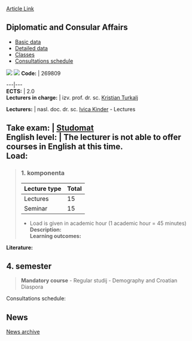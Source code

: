 [Article Link](https://www.fhs.hr/en/course/daca_a)

## Diplomatic and Consular Affairs
  * [Basic data](https://www.fhs.hr/en/course/daca_a#v1id-523766_24859_1_0 "Basic data")
  * [Detailed data](https://www.fhs.hr/en/course/daca_a#v1id-523766_24859_1_1 "Detailed data")
  * [Classes](https://www.fhs.hr/en/course/daca_a#v1id-523766_24859_1_2 "Classes")
  * [Consultations schedule](https://www.fhs.hr/en/course/daca_a#v1id-523766_24859_1_3 "Consultations schedule")


[![](https://www.fhs.hr/img/flags/gif/hr.gif)](https://www.fhs.hr/predmet/dkp_a) [![](https://www.fhs.hr/img/flags/gif/gb.gif)](https://www.fhs.hr/en/course/daca_a)
**Code:** |  269809  
  
---|---  
**ECTS:** |  2.0   
**Lecturers in charge:** |  izv. prof. dr. sc. [Kristian Turkalj](https://www.fhs.hr/staff/kristian.turkalj)   
  
**Lecturers:** |  nasl. doc. dr. sc. [Ivica Kinder](https://www.fhs.hr/djelatnik/ivica.kinder) - Lectures  
  
**Take exam:** |  [Studomat](http://www.isvu.hr/studomat)  
**English level:** |  The lecturer is not able to offer courses in English at this time.   
**Load:**  
---  
> ### 1. komponenta
> | Lecture type | Total  
> ---|---  
> Lectures | 15  
> Seminar | 15  
> * Load is given in academic hour (1 academic hour = 45 minutes)   
**Description:**  
> **Learning outcomes:**  

  
**Literature:**  

  
**4. semester**  
---  
> **Mandatory course** - Regular studij - Demography and Croatian Diaspora  
>   
Consultations schedule: 


## News
[News archive](https://www.fhs.hr/en/course/daca_a?@=21nfa#news_124678 "News archive")
